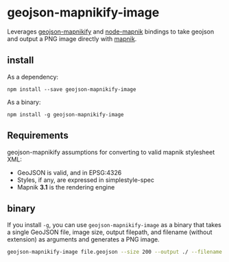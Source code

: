 # geojson-mapnikify-image

Leverages [geojson-mapnikify](https://github.com/mapbox/geojson-mapnikify) and [node-mapnik](https://github.com/mapnik/node-mapnik)
bindings to take geojson and output a PNG image directly with [mapnik](https://github.com/mapnik/mapnik).

## install

As a dependency:

    npm install --save geojson-mapnikify-image

As a binary:

    npm install -g geojson-mapnikify-image

## Requirements

geojson-mapnikify assumptions for converting to valid mapnik stylesheet XML:

* GeoJSON is valid, and in EPSG:4326
* Styles, if any, are expressed in simplestyle-spec
* Mapnik **3.1** is the rendering engine

## binary

If you install `-g`, you can use `geojson-mapnikify-image` as a binary that takes
a single GeoJSON file, image size, output filepath, and filename (without extension) as arguments and generates a PNG image.

```bash
geojson-mapnikify-image file.geojson --size 200 --output ./ --filename my_map_name
```